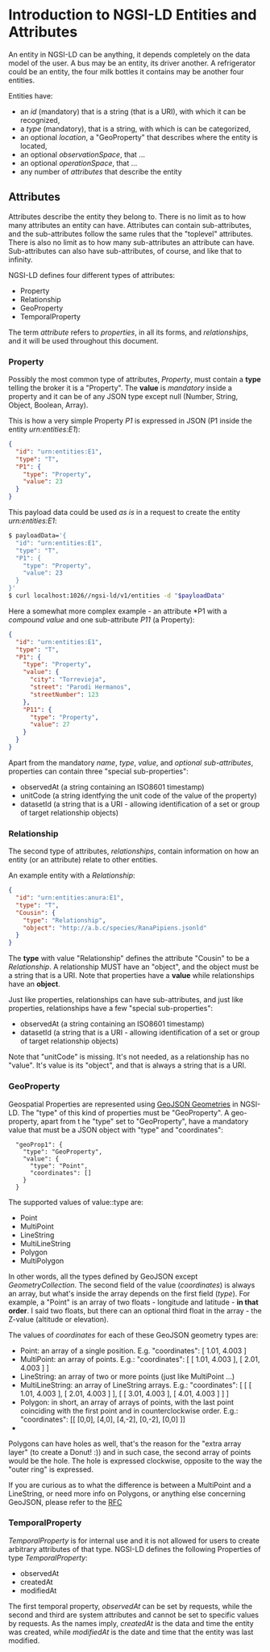 # Introduction to NGSI-LD Entities and Attributes

An entity in NGSI-LD can be anything, it depends completely on the data model of the user.
A bus may be an entity, its driver another.
A refrigerator could be an entity, the four milk bottles it contains may be another four entities.

Entities have:
* an *id* (mandatory) that is a string (that is a URI), with which it can be recognized,
* a *type* (mandatory), that is a string, with which is can be categorized,
* an optional *location*, a "GeoProperty" that describes where the entity is located,
* an optional *observationSpace*, that ...
* an optional *operationSpace*, that ...
* any number of *attributes* that describe the entity


## Attributes
Attributes describe the entity they belong to.
There is no limit as to how many attributes an entity can have.
Attributes can contain sub-attributes, and the sub-attributes follow the same rules that the "toplevel" attributes.
There is also no limit as to how many sub-attributes an attribute can have.
Sub-attributes can also have sub-attributes, of course, and like that to infinity.

NGSI-LD defines four different types of attributes:
* Property
* Relationship
* GeoProperty
* TemporalProperty

The term *attribute* refers to _properties_, in all its forms, and _relationships_, and it will be used throughout this document.


### Property
Possibly the most common type of attributes, *Property*, must contain a **type** telling the broker it is a "Property".
The **value** is *mandatory* inside a property and it can be of any JSON type except null (Number, String, Object, Boolean, Array).

This is how a very simple Property _P1_ is expressed in JSON (P1 inside the entity _urn:entities:E1_):
```json
{
  "id": "urn:entities:E1",
  "type": "T",
  "P1": {
    "type": "Property",
    "value": 23
  }
}
```

This payload data could be used *as is* in a request to create the entity _urn:entities:E1_:
```bash
$ payloadData='{
  "id": "urn:entities:E1",
  "type": "T",
  "P1": {
    "type": "Property",
    "value": 23
  }
}'
$ curl localhost:1026//ngsi-ld/v1/entities -d "$payloadData"
```

Here a somewhat more complex example - an attribute *P1 with a _compound value_ and one sub-attribute *P11* (a Property):
```json
{
  "id": "urn:entities:E1",
  "type": "T",
  "P1": {
    "type": "Property",
    "value": {
      "city": "Torrevieja",
      "street": "Parodi Hermanos",
      "streetNumber": 123
    },
    "P11": {
      "type": "Property",
      "value": 27
    }
  }
}
```

Apart from the mandatory *name*, *type*, *value*, and *optional sub-attributes*, properties can contain three "special sub-properties":
* observedAt (a string containing an ISO8601 timestamp)
* unitCode  (a string identfying the unit code of the value of the property)
* datasetId (a string that is a URI - allowing identification of a set or group of target relationship objects)
 

### Relationship
The second type of attributes, _relationships_, contain information on how an entity (or an attribute) relate to other entities.

An example entity with a *Relationship*: 
```json
{
  "id": "urn:entities:anura:E1",
  "type": "T",
  "Cousin": {
    "type": "Relationship",
    "object": "http://a.b.c/species/RanaPipiens.jsonld"
  }
}
```
The **type** with value "Relationship" defines the attribute "Cousin" to be a *Relationship*.
A relationship MUST have an "object", and the object must be a string that is a URI.
Note that properties have a **value** while relationships have an **object**.

Just like properties, relationships can have sub-attributes, and just like properties, relationships have a few "special sub-properties":
* observedAt (a string containing an ISO8601 timestamp)
* datasetId (a string that is a URI - allowing identification of a set or group of target relationship objects)

Note that "unitCode" is missing.
It's not needed, as a relationship has no "value". It's value is its "object", and that is always a string that is a URI.


### GeoProperty
Geospatial Properties are represented using [GeoJSON Geometries](https://tools.ietf.org/html/rfc7946) in NGSI-LD.
The "type" of this kind of properties must be "GeoProperty".
A geo-property, apart from t he "type" set to "GeoProperty", have a mandatory value that must be a JSON object with "type" and "coordinates":
```
  "geoProp1": {
    "type": "GeoProperty",
    "value": {
      "type": "Point",
      "coordinates": []
    }
  }
```
The supported values of value::type are:
* Point
* MultiPoint
* LineString
* MultiLineString
* Polygon
* MultiPolygon
 
In other words, all the types defined by GeoJSON except *GeometryCollection*.
The second field of the value (_coordinates_) is always an array, but what's inside the array depends on the first field (_type_).
For example, a "Point" is an array of two floats - longitude and latitude - **in that order**.
I said two floats, but there can an optional third float in the array - the Z-value (altitude or elevation).

The values of *coordinates* for each of these GeoJSON geometry types are:
* Point: an array of a single position. E.g. "coordinates": [ 1.01, 4.003 ]
* MultiPoint: an array of points. E.g.: "coordinates": [ [ 1.01, 4.003 ], [ 2.01, 4.003 ] ]
* LineString: an array of two or more points (just like MultiPoint ...)
* MultiLineString: an array of LineString arrays. E.g.: "coordinates": [ [ [ 1.01, 4.003 ], [ 2.01, 4.003 ] ], [ [ 3.01, 4.003 ], [ 4.01, 4.003 ] ] ]
* Polygon: in short, an array of arrays of points, with the last point coinciding with the first point and in counterclockwise order.
           E.g.: "coordinates": [[ [0,0], [4,0], [4,-2], [0,-2], [0,0] ]]
* 

Polygons can have holes as well, that's the reason for the "extra array layer" (to create a Donut! :)) and in such case,
the second array of points would be the hole. The hole is expressed clockwise, opposite to the way the "outer ring" is expressed.

If you are curious as to what the difference is between a MultiPoint and a LineString, or need more info on Polygons,
or anything else concerning GeoJSON, please refer to the [RFC](https://tools.ietf.org/html/rfc7946)

### TemporalProperty
_TemporalProperty_ is for internal use and it is not allowed for users to create arbitrary attributes of that type.
NGSI-LD defines the following Properties of type _TemporalProperty_:
* observedAt
* createdAt
* modifiedAt

The first temporal property, _observedAt_ can be set by requests, while the second and third are system attributes and cannot be set to specific values by requests.
As the names imply, _createdAt_ is the data and time the entity was created, while _modifiedAt_ is the date and time that the entity was last modified.
